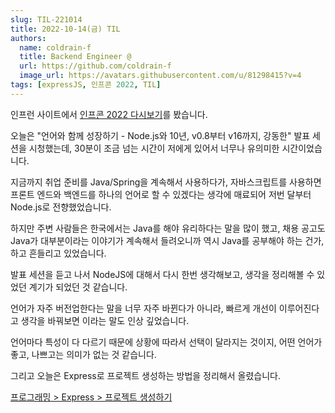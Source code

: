 ```yaml
---
slug: TIL-221014
title: 2022-10-14(금) TIL
authors:
  name: coldrain-f
  title: Backend Engineer @
  url: https://github.com/coldrain-f
  image_url: https://avatars.githubusercontent.com/u/81298415?v=4
tags: [expressJS, 인프콘 2022, TIL]
---
```


<!-- [알고리즘 > 프로그래머스 > Lv.1 > 피보나치 수](http://coldrain-f.netlify.app) <br/> -->

인프런 사이트에서 [인프콘 2022 다시보기](https://www.inflearn.com/course/infcon2022)를 봤습니다.

오늘은 "언어와 함께 성장하기 - Node.js와 10년, v0.8부터 v16까지, 강동한" 발표 세션을 시청했는데,
30분이 조금 넘는 시간이 저에게 있어서 너무나 유의미한 시간이었습니다.

지금까지 취업 준비를 Java/Spring을 계속해서 사용하다가,
자바스크립트를 사용하면 프론트 엔드와 백엔드를 하나의 언어로 할 수 있겠다는 생각에 매료되어 저번 달부터 Node.js로 전향했었습니다.

하지만 주변 사람들은 한국에서는 Java를 해야 유리하다는 말을 많이 했고, 채용 공고도 Java가 대부분이라는 이야기가 계속해서 들려오니까 역시 Java를 공부해야 하는 건가, 하고 흔들리고 있었습니다.

발표 세션을 듣고 나서 NodeJS에 대해서 다시 한번 생각해보고, 생각을 정리해볼 수 있었던 계기가 되었던 것 같습니다.

언어가 자주 버전업한다는 말을 너무 자주 바뀐다가 아니라, 빠르게 개선이 이루어진다고 생각을 바꿔보면 이라는 말도 인상 깊었습니다.

언어마다 특성이 다 다르기 때문에 상황에 따라서 선택이 달라지는 것이지, 어떤 언어가 좋고, 나쁘고는 의미가 없는 것 같습니다.

그리고 오늘은 Express로 프로젝트 생성하는 방법을 정리해서 올렸습니다.

[프로그래밍 > Express > 프로젝트 생성하기](http://coldrain-f.netlify.app/programming/Express/프로젝트-생성하기)
